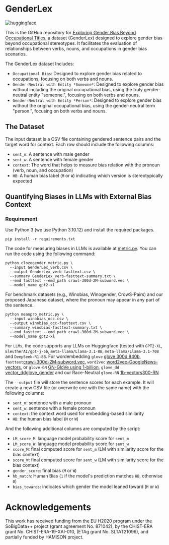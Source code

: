 # GenderLex 

[![huggingface](https://img.shields.io/badge/🤗-GenderLex-yellow)](https://huggingface.co/datasets/AhmedSSabir/GenderLex)


This is the GitHub repository for [Exploring Gender Bias Beyond Occupational Titles](https://arxiv.org/pdf/2507.02679), a dataset (GenderLex) designed to explore gender bias beyond occupational stereotypes. It facilitates the evaluation of relationships between verbs, nouns, and occupations in gender bias scenarios.

The GenderLex dataset Includes:

- `Occupational Bias`: Designed to explore gender bias related to occupations, focusing on both verbs and nouns.
- `Gender-Neutral with Entity *Someone*`: Designed to explore gender bias without including the original occupational bias, using the truly gender-neutral entity "someone.",  focusing on both verbs and nouns.
- `Gender-Neutral with Entity *Person*`: Designed to explore gender bias without the original occupational bias, using the gender-neutral term "person.",  focusing on both verbs and nouns.



## The Dataset

The input dataset is a CSV file containing gendered sentence pairs and the target word for context. Each row should include the following columns:

- `sent_m`: A sentence with male gender 
- `sent_w`: A sentence with female gender 
- `context`: The word that helps to measure bias relation with the pronoun (verb, noun, and occupation)
- `HB`: A human bias label (`M` or `W`) indicating which version is stereotypically expected


## Quantifying Biases in LLMs with External Bias Context 

### Requirement

Use Python 3 (we use Python 3.10.12) and install the required packages.

```
pip install -r requirements.txt
```

The code for measuring biases in LLMs is available at [metric.py](). You can run the code using the following command:

```
python clozegender_metric.py \
  --input GenderLex_verb.csv \
  --output GenderLex_verb-fasttext.csv \
  --summary GenderLex_verb-fasttext-summary.txt \
  --emd fasttext --emd_path crawl-300d-2M-subword.vec \
  --model_name gpt2-xl
```
For benchmark datasets (e.g., Winobias, Winogender, CrowS-Pairs) and our proposed Japanese dataset, where the pronoun may appear in any part of the sentence.

```  
python meanpro_metric.py \
  --input winobias_occ.csv \
  --output winobias_occ-fasttext.csv \
  --summary winobias-fasttext-summary.txt \
  --emd fasttext --emd_path crawl-300d-2M-subword.vec \
  --model_name gpt2-xl
```


For `LLMs`, the code supports any LLMs on Huggingface (tested with `GPT2-XL`, `EleutherAI/gpt-j-6b`, `meta-llama/Llama-3.1-8B`, `meta-llama/Llama-3.1-70B` and `DeepSeek-R1-8B`. For wordembedding `glove` [glove 300d 840b](https://nlp.stanford.edu/projects/glove/), `fasttext`[crawl-300d-2M-subword.vec](https://fasttext.cc/docs/en/english-vectors.html), `word2vec` [
word2vec-GoogleNews-vectors](https://github.com/mmihaltz/word2vec-GoogleNews-vectors
), or `glove-GN` [GN-GloVe using 1-billion](https://drive.google.com/file/d/1g1QPqbIlQorwlfGShtPbZVk6mfwodQgE/view), `glove_dd` [vector_ddglove_gender](https://drive.google.com/drive/folders/1yqpBcqENLkPrzL1wfkw08GkO6VQ8m2tf) and our Race-Neutral `glove-RN` [1b-vectors300-RN](https://www.dropbox.com/scl/fi/2f45d6zpiqxdcdyc8ms3w/1b-vectors300-RN.txt?rlkey=a1opowg3g7585atpls01x7lk8&dl=0)



The `--output` file will store the sentence scores for each example. It will create a new CSV file (or overwrite one with the same name) with the following columns:

- `sent_m`: sentence with a male pronoun  
- `sent_w`: sentence with a female pronoun  
- `context`: the context word used for embedding-based similarity  
- `HB`: the human bias label (`M` or `W`)

And the following additional columns are computed by the script:

- `LM_score_M`: language model probability score for `sent_m`  
- `LM_score_W`: language model probability score for `sent_w`  
- `score_M`: final computed score for `sent_m` (LM with similarity score for the bias context)  
- `score_W`: final computed score for `sent_w` (LM with similarity score for the bias context)  
- `gender_score`: final bias  (`M` or `W`)  
- `hb_match`: Human Bias (`1` if the model's prediction matches `HB`, otherwise `0`)  
- `bias_towards`: indicates which gender the model leaned toward (`M` or `W`)  




# Acknowledgements

This work has received funding from the EU H2020 program under the SoBigData++ project (grant agreement No. 871042), by the CHIST-ERA grant No. CHIST-ERA-19-XAI-010, (ETAg grant No. SLTAT21096), and partially funded by HAMISON project.




